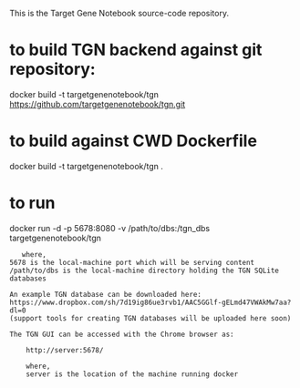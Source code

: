 This is the Target Gene Notebook source-code repository.

# to build TGN backend against git repository:

  docker build -t targetgenenotebook/tgn https://github.com/targetgenenotebook/tgn.git

# to build against CWD Dockerfile

  docker build -t targetgenenotebook/tgn .

# to run

docker run -d -p 5678:8080 -v /path/to/dbs:/tgn_dbs targetgenenotebook/tgn

       where,
	5678 is the local-machine port which will be serving content
	/path/to/dbs is the local-machine directory holding the TGN SQLite databases

	An example TGN database can be downloaded here:
	https://www.dropbox.com/sh/7d19ig86ue3rvb1/AAC5GGlf-gELmd47VWAkMw7aa?dl=0
	(support tools for creating TGN databases will be uploaded here soon)

	The TGN GUI can be accessed with the Chrome browser as:

	    http://server:5678/

	    where,
		server is the location of the machine running docker

